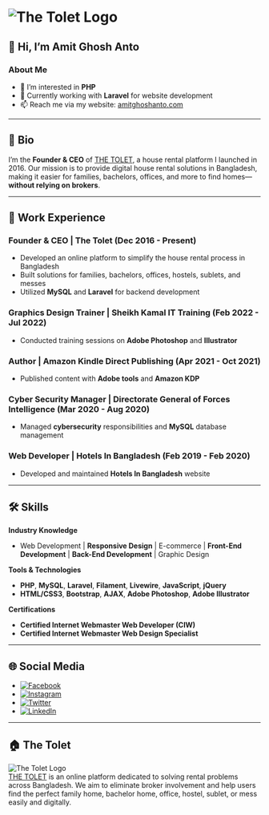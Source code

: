 # ![The Tolet Logo](https://www.thetolet.com/logo.svg)  
## 👋 Hi, I’m Amit Ghosh Anto

### About Me
- 👀 I’m interested in **PHP**
- 🌱 Currently working with **Laravel** for website development
- 📫 Reach me via my website: [amitghoshanto.com](http://www.amitghoshanto.com)

---

## 🚀 Bio
I’m the **Founder & CEO** of [THE TOLET](https://www.thetolet.com/), a house rental platform I launched in 2016. Our mission is to provide digital house rental solutions in Bangladesh, making it easier for families, bachelors, offices, and more to find homes—**without relying on brokers**.

---

## 💼 Work Experience

### **Founder & CEO** | The Tolet (Dec 2016 - Present)
- Developed an online platform to simplify the house rental process in Bangladesh
- Built solutions for families, bachelors, offices, hostels, sublets, and messes
- Utilized **MySQL** and **Laravel** for backend development

### **Graphics Design Trainer** | Sheikh Kamal IT Training (Feb 2022 - Jul 2022)
- Conducted training sessions on **Adobe Photoshop** and **Illustrator**

### **Author** | Amazon Kindle Direct Publishing (Apr 2021 - Oct 2021)
- Published content with **Adobe tools** and **Amazon KDP**

### **Cyber Security Manager** | Directorate General of Forces Intelligence (Mar 2020 - Aug 2020)
- Managed **cybersecurity** responsibilities and **MySQL** database management

### **Web Developer** | Hotels In Bangladesh (Feb 2019 - Feb 2020)
- Developed and maintained **Hotels In Bangladesh** website

---

## 🛠️ Skills

**Industry Knowledge**  
- Web Development | **Responsive Design** | E-commerce | **Front-End Development** | **Back-End Development** | Graphic Design

**Tools & Technologies**  
- **PHP**, **MySQL**, **Laravel**, **Filament**, **Livewire**, **JavaScript**, **jQuery**  
- **HTML/CSS3**, **Bootstrap**, **AJAX**, **Adobe Photoshop**, **Adobe Illustrator**

**Certifications**  
- **Certified Internet Webmaster Web Developer (CIW)**  
- **Certified Internet Webmaster Web Design Specialist**

---

## 🌐 Social Media
- [![Facebook](https://upload.wikimedia.org/wikipedia/commons/5/51/Facebook_f_logo_%282019%29.svg)](https://www.facebook.com/amitghoshanto)  
- [![Instagram](https://upload.wikimedia.org/wikipedia/commons/e/e7/Instagram_logo_2016.svg)](https://www.instagram.com/amitghoshanto)  
- [![Twitter](https://upload.wikimedia.org/wikipedia/commons/6/60/Twitter_Logo_as_of_2021.svg)](https://twitter.com/amit_ghosh_anto)  
- [![LinkedIn](https://upload.wikimedia.org/wikipedia/commons/0/01/LinkedIn_Logo_2023.png)](https://linkedin.com/in/amitghoshanto)

---

## 🏠 The Tolet
![The Tolet Logo](https://www.thetolet.com/logo.svg)  
[THE TOLET](https://www.thetolet.com/) is an online platform dedicated to solving rental problems across Bangladesh. We aim to eliminate broker involvement and help users find the perfect family home, bachelor home, office, hostel, sublet, or mess easily and digitally.  
